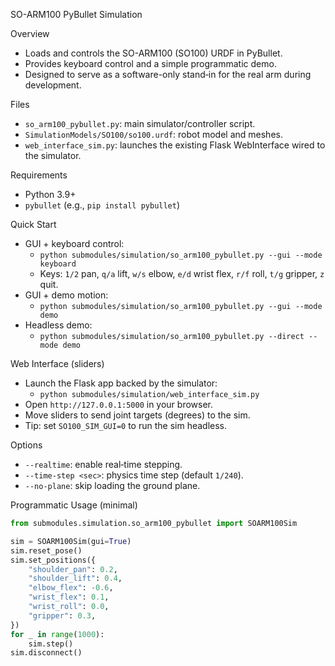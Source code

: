 SO-ARM100 PyBullet Simulation

Overview
- Loads and controls the SO-ARM100 (SO100) URDF in PyBullet.
- Provides keyboard control and a simple programmatic demo.
- Designed to serve as a software-only stand‑in for the real arm during development.

Files
- `so_arm100_pybullet.py`: main simulator/controller script.
- `SimulationModels/SO100/so100.urdf`: robot model and meshes.
 - `web_interface_sim.py`: launches the existing Flask WebInterface wired to the simulator.

Requirements
- Python 3.9+
- `pybullet` (e.g., `pip install pybullet`)

Quick Start
- GUI + keyboard control:
  - `python submodules/simulation/so_arm100_pybullet.py --gui --mode keyboard`
  - Keys: `1/2` pan, `q/a` lift, `w/s` elbow, `e/d` wrist flex, `r/f` roll, `t/g` gripper, `z` quit.
- GUI + demo motion:
  - `python submodules/simulation/so_arm100_pybullet.py --gui --mode demo`
- Headless demo:
  - `python submodules/simulation/so_arm100_pybullet.py --direct --mode demo`

Web Interface (sliders)
- Launch the Flask app backed by the simulator:
  - `python submodules/simulation/web_interface_sim.py`
- Open `http://127.0.0.1:5000` in your browser.
- Move sliders to send joint targets (degrees) to the sim.
- Tip: set `SO100_SIM_GUI=0` to run the sim headless.

Options
- `--realtime`: enable real‑time stepping.
- `--time-step <sec>`: physics time step (default `1/240`).
- `--no-plane`: skip loading the ground plane.

Programmatic Usage (minimal)
```py
from submodules.simulation.so_arm100_pybullet import SOARM100Sim

sim = SOARM100Sim(gui=True)
sim.reset_pose()
sim.set_positions({
    "shoulder_pan": 0.2,
    "shoulder_lift": 0.4,
    "elbow_flex": -0.6,
    "wrist_flex": 0.1,
    "wrist_roll": 0.0,
    "gripper": 0.3,
})
for _ in range(1000):
    sim.step()
sim.disconnect()
```
